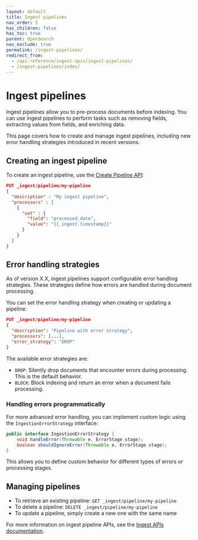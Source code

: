 ```yaml
---
layout: default
title: Ingest pipelines
nav_order: 5
has_children: false
has_toc: true
parent: OpenSearch
nav_exclude: true
permalink: /ingest-pipelines/
redirect_from:
  - /api-reference/ingest-apis/ingest-pipelines/
  - /ingest-pipelines/index/
---
```


# Ingest pipelines

Ingest pipelines allow you to pre-process documents before indexing. You can use ingest pipelines to perform tasks such as removing fields, extracting values from fields, and enriching data. 

This page covers how to create and manage ingest pipelines, including new error handling strategies introduced in recent versions.

## Creating an ingest pipeline

To create an ingest pipeline, use the [Create Pipeline API]({{site.url}}{{site.baseurl}}/api-reference/ingest-apis/create-ingest/):

```json
PUT _ingest/pipeline/my-pipeline
{
  "description" : "My ingest pipeline",
  "processors" : [
    {
      "set" : {
        "field": "processed_date",
        "value": "{{_ingest.timestamp}}"
      }
    }
  ]
}
```

## Error handling strategies

As of version X.X, ingest pipelines support configurable error handling strategies. These strategies define how errors are handled during document processing.

You can set the error handling strategy when creating or updating a pipeline:

```json
PUT _ingest/pipeline/my-pipeline
{
  "description": "Pipeline with error strategy",
  "processors": [...],
  "error_strategy": "DROP"
}
```

The available error strategies are:

- `DROP`: Silently drop documents that encounter errors during processing. This is the default behavior.
- `BLOCK`: Block indexing and return an error when a document fails processing.

### Handling errors programmatically

For more advanced error handling, you can implement custom logic using the `IngestionErrorStrategy` interface:

```java
public interface IngestionErrorStrategy {
    void handleError(Throwable e, ErrorStage stage);
    boolean shouldIgnoreError(Throwable e, ErrorStage stage);
}
```

This allows you to define custom behavior for different types of errors or processing stages.

## Managing pipelines

- To retrieve an existing pipeline: `GET _ingest/pipeline/my-pipeline`
- To delete a pipeline: `DELETE _ingest/pipeline/my-pipeline`
- To update a pipeline, simply create a new one with the same name

For more information on ingest pipeline APIs, see the [Ingest APIs documentation]({{site.url}}{{site.baseurl}}/api-reference/ingest-apis/).
